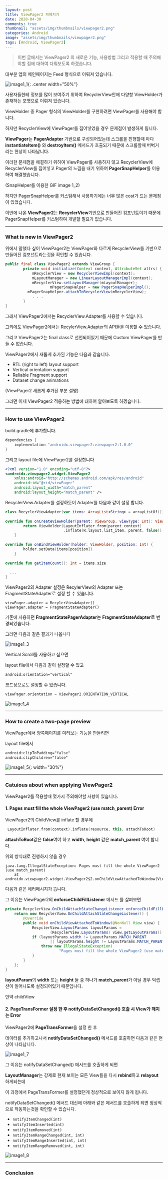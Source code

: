 ```yaml
---
layout: post
title: ViewPager2 파헤치기
date: 2020-04-30
comments: true 
thumbnail: "assets/img/thumbnails/viewpager2.png"
categories: Android
image: "assets/img/thumbnails/viewpager2.png"
tags: [Android, ViewPager2]
---
```




> 이번 글에서는 ViewPager2 의 새로운 기능, 사용방법 그리고 적용할 때 주의해야할 점에 대하여 다뤄보도록 하겠습니다. 

대부분 앱의 메인페이지는 Feed 형식으로 이뤄져 있습니다.

![image1_1](/assets/img/viewpager2/image1_1.png){: .center width="50%"}

사용자들한테 정보를 많이 보여주기 위하여 RecyclerView안에 다양항 ViewHolder가 존재하는 포맷으로 이뤄져 있습니다.

ViewHolder 중 Pager 형식의 ViewHolder를 구현하려면 ViewPager를 사용해야 합니다.

하지만 RecyclerView에 ViewPager를 집어넣었을 경우 문제점이 발생하게 됩니다.

**ViewPager**는 **PagerAdapter** 기반으로 구성되어있는데 스크롤을 진행할때 마다 **instantiateItem()** 와 **destroyItem()** 메서드가 호출되기 때문에 스크롤할때 버벅거리는 현상이 나타납니다. 

이러한 문제점을 해결하기 위하여 ViewPager를 사용하지 않고 RecyclerView에 RecyclerView를 집어넣고 Pager의 느낌을 내기 위하여 **PagerSnapHelper**를 이용하여 해결했습니다.

(SnapHelper를 이용한 GIF image 1_2)

하지만 PagerSnapHelper를 커스텀해서 사용하기에는 너무 많은 cost가 드는 문제점이 있었습니다.

이번에 나온 **ViewPager2**는 **RecyclerView**기반으로 만들어진 컴포넌트이기 때문에 PagerSnapHelper를 커스텀하여 개발할 필요가 없습니다. 

------

### What is new in ViewPager2

위에서 말했다 싶이 ViewPager2는 ViewPager와 다르게 RecyclerView를 기반으로 만들어진 컴포넌트라는것을 확인할 수 있습니다.

```java
public final class ViewPager2 extends ViewGroup {
		private void initialize(Context context, AttributeSet attrs) {
        	mRecyclerView = new RecyclerViewImpl(context);
        	mLayoutManager = new LinearLayoutManagerImpl(context);
        	mRecyclerView.setLayoutManager(mLayoutManager);
					mPagerSnapHelper = new PagerSnapHelperImpl();
          mPagerSnapHelper.attachToRecyclerView(mRecyclerView);
        	. . .
    	}
}
```

그래서 ViewPager2에서는 RecyclerView.Adapter를 사용할 수 있습니다. 

그외에도 ViewPager2에서는 RecylerView.Adapter의 API들을 이용할 수 있습니다.

그리고 ViewPager2는 final class로 선언되어있기 때문에 Custom ViewPager를 만들 수 없습니다.



ViewPager2에서 새롭게 추가된 기능은 다음과 같습니다.

- RTL (right to left) layout support
- Vertical orientation support
- Reliable Fragment support
- Dataset change animations

(ViewPager2 새롭게 추가된 부분 설명)



그러면 이제 ViewPager2 적용하는 방법에 대하여 알아보도록 하겠습니다.

------

### How to use ViewPager2

build.gradle에 추가합니다.

```kotlin
dependencies {
    implementation "androidx.viewpager2:viewpager2:1.0.0"
}
```



그리고 layout file에 ViewPager2를 설정합니다

```xml
<?xml version="1.0" encoding="utf-8"?>
<androidx.viewpager2.widget.ViewPager2 
    xmlns:android="http://schemas.android.com/apk/res/android"
    android:id="@+id/viewPager"
    android:layout_width="match_parent"
    android:layout_height="match_parent" />
```



RecyclerView.Adapter를 설정하듯이 Adapter를 다음과 같이 설정 합니다. 

```kotlin
class RecyclerViewAdapter(var items: ArrayList<String> = arrayListOf()) : RecyclerView.Adapter<ViewHolder>() {
  
override fun onCreateViewHolder(parent: ViewGroup, viewType: Int): ViewHolder {
        return ViewHolder(LayoutInflater.from(parent.context)
                          .inflate(R.layout.list_item, parent, false))
    }
  
override fun onBindViewHolder(holder: ViewHolder, position: Int) {
        holder.setData(items[position])
    }
  
override fun getItemCount(): Int = items.size
  
  ...
}
```



ViewPager2의 Adapter 설정은 RecylerView의 Adapter 또는 FragmentStateAdapter로 설정 할 수 있습니다.

```
viewPager.adapter = RecylerViewAdapter() 
viewPager.adapter = FragmentStateAdapter()
```

기존에 사용하던 **FragmentStatePagerAdapter**는 **FragmentStateAdapter**로 변경되었습니다.

그러면 다음과 같은 결과가 나옵니다

![image1_3](/assets/img/viewpager2/image1_3.gif)

Vertical Scroll를 사용하고 싶으면 

layout file에서 다음과 같이 설정할 수 있고

```xml
android:orientation="vertical"
```



코드상으로도 설정할 수 있습니다.

```kotlin
viewPager.orientation = ViewPager2.ORIENTATION_VERTICAL
```

![image1_4](/assets/img/viewpager2/image1_4.gif)



------

### How to create a two-page preview 

ViewPager에서 양쪽페이지를 미리보는 기능을 만들려면  

layout file에서 

```xml
android:clipToPadding="false"
android:clipChildren="false"
```



![image1_5](/assets/img/viewpager2/image1_5.png){: width="30%"}



------

### Catuious about when applying ViewPager2

ViewPager2를 적용할때 몇가지 주의해야할 사항이 있습니다.



#### 1. Pages must fill the whole ViewPager2 (use match_parent) Error

ViewPager2의 ChildView를 inflate 할 경우에 

```kotlin
 LayoutInflater.from(context).inflate(resource, this, attachToRoot)
```

**attachToRoot**값은 **false**여야 하고 **width**, **height** 값은 **match_parent** 여야 합니다.

위의 방식대로 진행하지 않을 경우

```
java.lang.IllegalStateException: Pages must fill the whole ViewPager2 (use match_parent)
    at androidx.viewpager2.widget.ViewPager2$2.onChildViewAttachedToWindow(ViewPager2.java:170)
```

다음과 같은 에러메시지가 뜹니다.

그 이유는 ViewPager2의 **enforceChildFillListener** 메서드 를 살펴보면

```java
private RecyclerView.OnChildAttachStateChangeListener enforceChildFillListener() {
    return new RecyclerView.OnChildAttachStateChangeListener() {
        @Override
        public void onChildViewAttachedToWindow(@NonNull View view) {
            RecyclerView.LayoutParams layoutParams =
                    (RecyclerView.LayoutParams) view.getLayoutParams();
            if (layoutParams.width != LayoutParams.MATCH_PARENT
                    || layoutParams.height != LayoutParams.MATCH_PARENT) {
                throw new IllegalStateException(
                        "Pages must fill the whole ViewPager2 (use match_parent)");
            }
        }
    };
}
```

**layoutParam**의 **width** 또는 **height** 둘 중 하나가 **match_parent**가 아닐 경우 익셉션이 일어나도록 설정되어있기 때문입니다.

만약 childView 



#### 2. PageTransFormer 설정 한 후 notifyDataSetChanged() 호출 시 View가 깨지는 Error

ViewPager2에 **PageTransFormer**을 설정 한 후 

데이터를 추가하고나서 **notifyDataSetChanged()** 메서드를 호출하면 다음과 같은 현상이 나타납니다.

![image1_7](/assets/img/viewpager2/image1_7.gif)

그 이유는 notifyDataSetChanged() 메서드를 호출하게 되면

**LayoutManager**는 강제로 현재 보이는 모든 View들을 다시 **rebind**하고 **relayout** 하게되는데

이 과정에서 PageTransFormer를 설정했던게 정상적으로 보이지 않게 됩니다.

notifyDataSetChanged() 메서드 대신에 아래와 같은 메서드를 호출하게 되면 정상적으로 작동하는것을 확인할 수 있습니다.

- `notifyItemChanged(int)`
- `notifyItemInserted(int)`
- `notifyItemRemoved(int)`
- `notifyItemRangeChanged(int, int)`
- `notifyItemRangeInserted(int, int)`
- `notifyItemRangeRemoved(int, int)`

![image1_8](/assets/img/viewpager2/image1_8.gif)

------

### Conclusion

